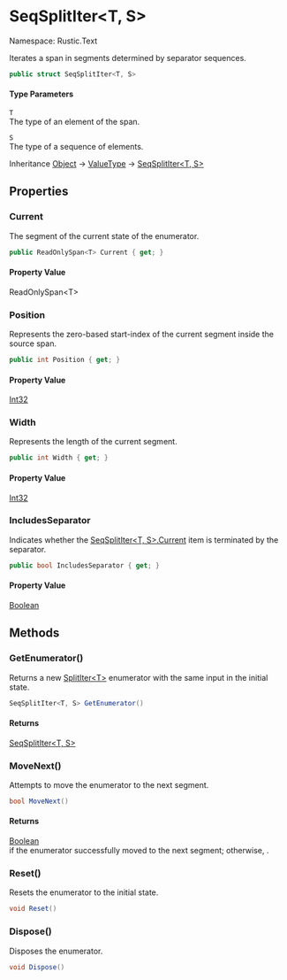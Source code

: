 # SeqSplitIter&lt;T, S&gt;

Namespace: Rustic.Text

Iterates a span in segments determined by separator sequences.

```csharp
public struct SeqSplitIter<T, S>
```

#### Type Parameters

`T`<br>
The type of an element of the span.

`S`<br>
The type of a sequence of elements.

Inheritance [Object](https://docs.microsoft.com/en-us/dotnet/api/system.object) → [ValueType](https://docs.microsoft.com/en-us/dotnet/api/system.valuetype) → [SeqSplitIter&lt;T, S&gt;](./rustic.text.seqsplititer-2.md)

## Properties

### **Current**

The segment of the current state of the enumerator.

```csharp
public ReadOnlySpan<T> Current { get; }
```

#### Property Value

ReadOnlySpan&lt;T&gt;<br>

### **Position**

Represents the zero-based start-index of the current segment inside the source span.

```csharp
public int Position { get; }
```

#### Property Value

[Int32](https://docs.microsoft.com/en-us/dotnet/api/system.int32)<br>

### **Width**

Represents the length of the current segment.

```csharp
public int Width { get; }
```

#### Property Value

[Int32](https://docs.microsoft.com/en-us/dotnet/api/system.int32)<br>

### **IncludesSeparator**

Indicates whether the [SeqSplitIter&lt;T, S&gt;.Current](./rustic.text.seqsplititer-2.md#current) item is terminated by the separator.

```csharp
public bool IncludesSeparator { get; }
```

#### Property Value

[Boolean](https://docs.microsoft.com/en-us/dotnet/api/system.boolean)<br>

## Methods

### **GetEnumerator()**

Returns a new [SplitIter&lt;T&gt;](./rustic.text.splititer-1.md) enumerator with the same input in the initial state.

```csharp
SeqSplitIter<T, S> GetEnumerator()
```

#### Returns

[SeqSplitIter&lt;T, S&gt;](./rustic.text.seqsplititer-2.md)<br>

### **MoveNext()**

Attempts to move the enumerator to the next segment.

```csharp
bool MoveNext()
```

#### Returns

[Boolean](https://docs.microsoft.com/en-us/dotnet/api/system.boolean)<br>
 if the enumerator successfully moved to the next segment; otherwise, .

### **Reset()**

Resets the enumerator to the initial state.

```csharp
void Reset()
```

### **Dispose()**

Disposes the enumerator.

```csharp
void Dispose()
```
